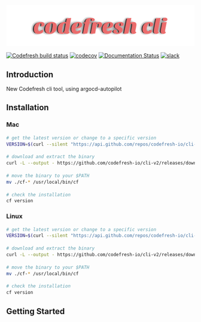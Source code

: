 <p align="center"><img src="./docs/assets/cf.png" alt="Argo Logo"></p>

[![Codefresh build status]( https://g.codefresh.io/api/badges/pipeline/codefresh-inc/cli-v2%2Frelease?type=cf-1)]( https://g.codefresh.io/public/accounts/codefresh-inc/pipelines/new/60881f8199c9564ef31aac61)
[![codecov](https://codecov.io/gh/codefresh-io/cli-v2/branch/main/graph/badge.svg?token=IDyZNfRUfY)](https://codecov.io/gh/codefresh-io/cli-v2)
[![Documentation Status](https://readthedocs.org/projects/cli-v2/badge/?version=latest)](https://cli-v2.readthedocs.io/en/latest/?badge=latest)
[![slack](https://img.shields.io/badge/slack-codefresh-brightgreen.svg?logo=slack)](https://codefresh.slack.com/archives/C01FG6M5KDY/)

## Introduction

New Codefresh cli tool, using argocd-autopilot

## Installation
### Mac

```bash
# get the latest version or change to a specific version
VERSION=$(curl --silent "https://api.github.com/repos/codefresh-io/cli-v2/releases/latest" | grep '"tag_name"' | sed -E 's/.*"([^"]+)".*/\1/')

# download and extract the binary
curl -L --output - https://github.com/codefresh-io/cli-v2/releases/download/$VERSION/cf-darwin-amd64.tar.gz | tar zx

# move the binary to your $PATH
mv ./cf-* /usr/local/bin/cf

# check the installation
cf version
```

### Linux
```bash
# get the latest version or change to a specific version
VERSION=$(curl --silent "https://api.github.com/repos/codefresh-io/cli-v2/releases/latest" | grep '"tag_name"' | sed -E 's/.*"([^"]+)".*/\1/')

# download and extract the binary
curl -L --output - https://github.com/codefresh-io/cli-v2/releases/download/$VERSION/cf-linux-amd64.tar.gz | tar zx

# move the binary to your $PATH
mv ./cf-* /usr/local/bin/cf

# check the installation
cf version
```

## Getting Started
